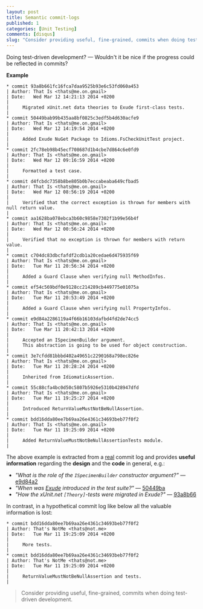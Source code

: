 ```yaml
---
layout: post
title: Semantic commit-logs
published: 1
categories: [Unit Testing]
comments: [disqus]
slug: "Consider providing useful, fine-grained, commits when doing test-driven development."
---
```


Doing test-driven development? — Wouldn't it be nice if the progress could be reflected in commits?

**Example**

``` 
* commit 93a8b661fc16fca7daa9525b93e6c53fd060a453
| Author: That Is <thats@me.on.gmail>
| Date:   Wed Mar 12 14:21:13 2014 +0200
| 
|     Migrated xUnit.net data theories to Exude first-class tests.
|   
* commit 50449bab99b435aa8bf0825c3edf5b4d630acfe9
| Author: That Is <thats@me.on.gmail>
| Date:   Wed Mar 12 14:19:54 2014 +0200
| 
|     Added Exude NuGet Package to Idioms.FsCheckUnitTest project.
|   
* commit 2fc78eb98b45ecf708687d1b4cbe7d864c6e0fd9
| Author: That Is <thats@me.on.gmail>
| Date:   Wed Mar 12 09:16:59 2014 +0200
| 
|     Formatted a test case.
|    
* commit d4fcbdc7358b8be805b0b7eccabeaba649cfbad5
| Author: That Is <thats@me.on.gmail>
| Date:   Wed Mar 12 08:56:19 2014 +0200
| 
|     Verified that the correct exception is thrown for members with null return value.
|   
* commit aa1628ba078ebca3b60c9858e7302f1b99e56b4f
| Author: That Is <thats@me.on.gmail>
| Date:   Wed Mar 12 00:56:24 2014 +0200
| 
|     Verified that no exception is thrown for members with return value.
|   
* commit c704dc83dbcfafdf2cdb1a20cedae6d475935f69
| Author: That Is <thats@me.on.gmail>
| Date:   Tue Mar 11 20:56:34 2014 +0200
| 
|     Added a Guard Clause when verifying null MethodInfos.
|   
* commit ef54c569bdf0e9128cc214289cb449775e01075a
| Author: That Is <thats@me.on.gmail>
| Date:   Tue Mar 11 20:53:49 2014 +0200
| 
|     Added a Guard Clause when verifying null PropertyInfos.
|    
* commit e9d84a2286119a4f66b16103dafbd4fd2de74cc5
| Author: That Is <thats@me.on.gmail>
| Date:   Tue Mar 11 20:42:13 2014 +0200
| 
|     Accepted an ISpecimenBuilder argument. 
|     This abstraction is going to be used for object construction.
|   
* commit 3e7cfdd81bbbd402a49651c2290168a798ec826e
| Author: That Is <thats@me.on.gmail>
| Date:   Tue Mar 11 20:28:24 2014 +0200
| 
|     Inherited from IdiomaticAssertion.
|   
* commit 55c88cfa4bc0d50c5807b5926e5310b428947dfd
| Author: That Is <thats@me.on.gmail>
| Date:   Tue Mar 11 19:25:27 2014 +0200
| 
|     Introduced ReturnValueMustNotBeNullAssertion.
|   
* commit bdd16dda80ee7b69aa26e4361c34693beb77f0f2
| Author: That Is <thats@me.on.gmail>
| Date:   Tue Mar 11 19:25:09 2014 +0200
| 
|     Added ReturnValueMustNotBeNullAssertionTests module.
|  
```

 The above example is extracted from a [real](https://github.com/autofixture/autofixture/compare/ae22b6d5368af5a8d6cfa1e422ed4a37596853d5...ac0c9422bfb27b078b46d3e29429ddace0f5f38e) commit log and provides **useful information** regarding the **design** and the **code** in general, e.g.:

 * *"What is the role of the `ISpecimenBuilder` constructor argument?"* — [e9d84a2](https://github.com/AutoFixture/AutoFixture/commit/e9d84a2286119a4f66b16103dafbd4fd2de74cc5)
 * *"When was [Exude](https://github.com/greantech/exude) introduced in the test suite?"* — [50449ba](https://github.com/AutoFixture/AutoFixture/commit/50449bab99b435aa8bf0825c3edf5b4d630acfe9)
 * *"How the xUnit.net `[Theory]`-tests were migrated in Exude?"* — [93a8b66](https://github.com/AutoFixture/AutoFixture/commit/93a8b661fc16fca7daa9525b93e6c53fd060a453)

In contrast, in a hypothetical commit log like below all the valuable information is lost:

```
* commit bdd16dda80ee7b69aa26e4361c34693beb77f0f2
| Author: That's NotMe <thats@not.me>
| Date:   Tue Mar 11 19:25:09 2014 +0200
| 
|     More tests.
|  
* commit bdd16dda80ee7b69aa26e4361c34693beb77f0f2
| Author: That's NotMe <thats@not.me>
| Date:   Tue Mar 11 19:25:09 2014 +0200
| 
|     ReturnValueMustNotBeNullAssertion and tests.
|  
```

> Consider providing useful, fine-grained, commits when doing test-driven development.